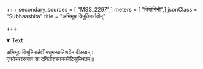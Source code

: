 +++
secondary_sources = [ "MSS_2297",]
meters = [ "वियोगिनी",]
jsonClass = "Subhaashita"
title = "अभिभूय विभूतिमार्तवीम्"

+++

<details open><summary>Text</summary>

अभिभूय विभूतिमार्तवीं मधुगन्धातिशयेन वीरुधाम्।  
नृपतेरमरस्रगाप सा दयितोरुस्तनकोटिसुस्थितम्॥
</details>
